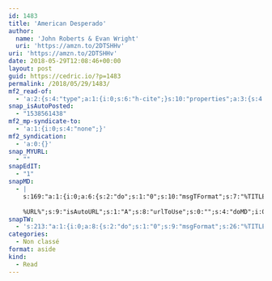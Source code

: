 ```yaml
---
id: 1483
title: 'American Desperado'
author:
  name: 'John Roberts & Evan Wright'
  uri: 'https://amzn.to/2DTSHHv'
uri: 'https://amzn.to/2DTSHHv'
date: 2018-05-29T12:08:46+00:00
layout: post
guid: https://cedric.io/?p=1483
permalink: /2018/05/29/1483/
mf2_read-of:
  - 'a:2:{s:4:"type";a:1:{i:0;s:6:"h-cite";}s:10:"properties";a:3:{s:4:"name";a:1:{i:0;s:18:"American Desperado";}s:3:"url";a:1:{i:0;s:23:"https://amzn.to/2DTSHHv";}s:6:"author";a:1:{s:4:"name";a:2:{i:0;s:12:"John Roberts";i:1;s:12:" Evan Wright";}}}}'
snap_isAutoPosted:
  - "1538561438"
mf2_mp-syndicate-to:
  - 'a:1:{i:0;s:4:"none";}'
mf2_syndication:
  - 'a:0:{}'
snap_MYURL:
  - ""
snapEdIT:
  - "1"
snapMD:
  - |
    s:169:"a:1:{i:0;a:6:{s:2:"do";s:1:"0";s:10:"msgTFormat";s:7:"%TITLE%";s:9:"msgFormat";s:19:"%FULLTEXT%
    
    %URL%";s:9:"isAutoURL";s:1:"A";s:8:"urlToUse";s:0:"";s:4:"doMD";i:0;}}";
snapTW:
  - 's:213:"a:1:{i:0;a:8:{s:2:"do";s:1:"0";s:9:"msgFormat";s:26:"%TITLE%. %EXCERPT% - %URL%";s:8:"attchImg";s:1:"1";s:9:"isAutoImg";s:1:"A";s:8:"imgToUse";s:0:"";s:9:"isAutoURL";s:1:"A";s:8:"urlToUse";s:0:"";s:4:"doTW";i:0;}}";'
categories:
  - Non classé
format: aside
kind:
  - Read
---
```

